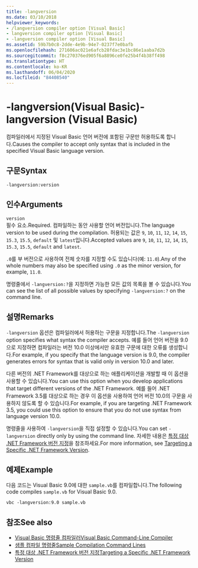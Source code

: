 ```yaml
---
title: -langversion
ms.date: 03/10/2018
helpviewer_keywords:
- /langversion compiler option [Visual Basic]
- langversion compiler option [Visual Basic]
- -langversion compiler option [Visual Basic]
ms.assetid: 59b7b0c8-2dde-4e9b-94e7-0237f7e0bafb
ms.openlocfilehash: 271606ac021e6afcb28fdac3e1bc86e1aaba7d2b
ms.sourcegitcommit: f8c270376ed905f6a8896ce0fe25b4f4b38ff498
ms.translationtype: HT
ms.contentlocale: ko-KR
ms.lasthandoff: 06/04/2020
ms.locfileid: "84408540"
---
```

# <a name="-langversion-visual-basic"></a><span data-ttu-id="b6248-102">-langversion(Visual Basic)</span><span class="sxs-lookup"><span data-stu-id="b6248-102">-langversion (Visual Basic)</span></span>
<span data-ttu-id="b6248-103">컴파일러에서 지정된 Visual Basic 언어 버전에 포함된 구문만 허용하도록 합니다.</span><span class="sxs-lookup"><span data-stu-id="b6248-103">Causes the compiler to accept only syntax that is included in the specified Visual Basic language version.</span></span>  
  
## <a name="syntax"></a><span data-ttu-id="b6248-104">구문</span><span class="sxs-lookup"><span data-stu-id="b6248-104">Syntax</span></span>  
  
```console  
-langversion:version  
```  
  
## <a name="arguments"></a><span data-ttu-id="b6248-105">인수</span><span class="sxs-lookup"><span data-stu-id="b6248-105">Arguments</span></span>  
 `version`  
 <span data-ttu-id="b6248-106">필수 요소.</span><span class="sxs-lookup"><span data-stu-id="b6248-106">Required.</span></span> <span data-ttu-id="b6248-107">컴파일하는 동안 사용할 언어 버전입니다.</span><span class="sxs-lookup"><span data-stu-id="b6248-107">The language version to be used during the compilation.</span></span> <span data-ttu-id="b6248-108">허용되는 값은 `9`, `10`, `11`, `12`, `14`, `15`, `15.3`, `15.5`, `default` 및 `latest`입니다.</span><span class="sxs-lookup"><span data-stu-id="b6248-108">Accepted values are `9`, `10`, `11`, `12`, `14`, `15`, `15.3`, `15.5`, `default` and `latest`.</span></span>

 <span data-ttu-id="b6248-109">`.0`를 부 버전으로 사용하여 전체 숫자를 지정할 수도 있습니다(예: `11.0`).</span><span class="sxs-lookup"><span data-stu-id="b6248-109">Any of the whole numbers may also be specified using `.0` as the minor version, for example, `11.0`.</span></span>

 <span data-ttu-id="b6248-110">명령줄에서 `-langversion:?`을 지정하면 가능한 모든 값의 목록을 볼 수 있습니다.</span><span class="sxs-lookup"><span data-stu-id="b6248-110">You can see the list of all possible values by specifying `-langversion:?` on the command line.</span></span>  
  
## <a name="remarks"></a><span data-ttu-id="b6248-111">설명</span><span class="sxs-lookup"><span data-stu-id="b6248-111">Remarks</span></span>  
 <span data-ttu-id="b6248-112">`-langversion` 옵션은 컴파일러에서 허용하는 구문을 지정합니다.</span><span class="sxs-lookup"><span data-stu-id="b6248-112">The `-langversion` option specifies what syntax the compiler accepts.</span></span> <span data-ttu-id="b6248-113">예를 들어 언어 버전을 9.0으로 지정하면 컴파일러는 버전 10.0 이상에서만 유효한 구문에 대한 오류를 생성합니다.</span><span class="sxs-lookup"><span data-stu-id="b6248-113">For example, if you specify that the language version is 9.0, the compiler generates errors for syntax that is valid only in version 10.0 and later.</span></span>  
  
 <span data-ttu-id="b6248-114">다른 버전의 .NET Framework를 대상으로 하는 애플리케이션을 개발할 때 이 옵션을 사용할 수 있습니다.</span><span class="sxs-lookup"><span data-stu-id="b6248-114">You can use this option when you develop applications that target different versions of the .NET Framework.</span></span> <span data-ttu-id="b6248-115">예를 들어 .NET Framework 3.5를 대상으로 하는 경우 이 옵션을 사용하여 언어 버전 10.0의 구문을 사용하지 않도록 할 수 있습니다.</span><span class="sxs-lookup"><span data-stu-id="b6248-115">For example, if you are targeting .NET Framework 3.5, you could use this option to ensure that you do not use syntax from language version 10.0.</span></span>  
  
 <span data-ttu-id="b6248-116">명령줄을 사용하여 `-langversion`을 직접 설정할 수 있습니다.</span><span class="sxs-lookup"><span data-stu-id="b6248-116">You can set `-langversion` directly only by using the command line.</span></span> <span data-ttu-id="b6248-117">자세한 내용은 [특정 대상 .NET Framework 버전 지정](/visualstudio/ide/visual-studio-multi-targeting-overview)을 참조하세요.</span><span class="sxs-lookup"><span data-stu-id="b6248-117">For more information, see [Targeting a Specific .NET Framework Version](/visualstudio/ide/visual-studio-multi-targeting-overview).</span></span>  
  
## <a name="example"></a><span data-ttu-id="b6248-118">예제</span><span class="sxs-lookup"><span data-stu-id="b6248-118">Example</span></span>  
 <span data-ttu-id="b6248-119">다음 코드는 Visual Basic 9.0에 대한 `sample.vb`를 컴파일합니다.</span><span class="sxs-lookup"><span data-stu-id="b6248-119">The following code compiles `sample.vb` for Visual Basic 9.0.</span></span>  
  
```console  
vbc -langversion:9.0 sample.vb  
```  
  
## <a name="see-also"></a><span data-ttu-id="b6248-120">참조</span><span class="sxs-lookup"><span data-stu-id="b6248-120">See also</span></span>

- [<span data-ttu-id="b6248-121">Visual Basic 명령줄 컴파일러</span><span class="sxs-lookup"><span data-stu-id="b6248-121">Visual Basic Command-Line Compiler</span></span>](index.md)
- [<span data-ttu-id="b6248-122">샘플 컴파일 명령줄</span><span class="sxs-lookup"><span data-stu-id="b6248-122">Sample Compilation Command Lines</span></span>](sample-compilation-command-lines.md)
- [<span data-ttu-id="b6248-123">특정 대상 .NET Framework 버전 지정</span><span class="sxs-lookup"><span data-stu-id="b6248-123">Targeting a Specific .NET Framework Version</span></span>](/visualstudio/ide/visual-studio-multi-targeting-overview)
